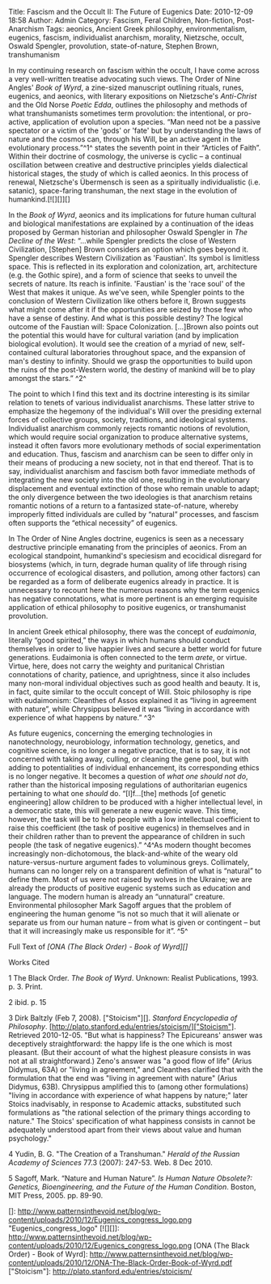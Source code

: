 Title: Fascism and the Occult II: The Future of Eugenics
Date: 2010-12-09 18:58
Author: Admin
Category: Fascism, Feral Children, Non-fiction, Post-Anarchism
Tags: aeonics, Ancient Greek philosophy, environmentalism, eugenics, fascism, individualist anarchism, morality, Nietzsche, occult, Oswald Spengler, provolution, state-of-nature, Stephen Brown, transhumanism

In my continuing research on fascism within the occult, I have come
across a very well-written treatise advocating such views. The Order of
Nine Angles' *Book of Wyrd*, a zine-sized manuscript outlining rituals,
runes, eugenics, and aeonics, with literary expositions on Nietzsche's
*Anti-Christ* and the Old Norse *Poetic Edda*, outlines the philosophy
and methods of what transhumanists sometimes term provolution: the
intentional, or pro-active, application of evolution upon a species.
“Man need not be a passive spectator or a victim of the 'gods' or 'fate'
but by understanding the laws of nature and the cosmos can, through his
Will, be an active agent in the evolutionary process.”^1^ states the
seventh point in their “Articles of Faith”. Within their doctrine of
cosmology, the universe is cyclic – a continual oscillation between
creative and destructive principles yields dialectical historical
stages, the study of which is called aeonics. In this process of
renewal, Nietzsche's Übermensch is seen as a spiritually individualistic
(i.e. satanic), space-faring transhuman, the next stage in the evolution
of humankind.[![][]][]

In the *Book of Wyrd*, aeonics and its implications for future human
cultural and biological manifestations are explained by a continuation
of the ideas proposed by German historian and philosopher Oswald
Spengler in *The Decline of the West*: “...while Spengler predicts the
close of Western Civilization, [Stephen] Brown considers an option which
goes beyond it. Spengler describes Western Civilization as 'Faustian'.
Its symbol is limitless space. This is reflected in its exploration and
colonization, art, architecture (e.g. the Gothic spire), and a form of
science that seeks to unveil the secrets of nature. Its reach is
infinite. 'Faustian' is the 'race soul' of the West that makes it
unique. As we've seen, while Spengler points to the conclusion of
Western Civilization like others before it, Brown suggests what might
come after it if the opportunities are seized by those few who have a
sense of destiny. And what is this possible destiny? The logical outcome
of the Faustian will: Space Colonization. [...]Brown also points out the
potential this would have for cultural variation (and by implication
biological evolution). It would see the creation of a myriad of new,
self-contained cultural laboratories throughout space, and the expansion
of man's destiny to infinity. Should we grasp the opportunities to build
upon the ruins of the post-Western world, the destiny of mankind will be
to play amongst the stars.” ^2^

The point to which I find this text and its doctrine interesting is its
similar relation to tenets of various individualist anarchisms. These
latter strive to emphasize the hegemony of the individual's Will over
the presiding external forces of collective groups, society, traditions,
and ideological systems. Individualist anarchism commonly rejects
romantic notions of revolution, which would require social organization
to produce alternative systems, instead it often favors more
evolutionary methods of social experimentation and education. Thus,
fascism and anarchism can be seen to differ only in their means of
producing a new society, not in that end thereof. That is to say,
individualist anarchism and fascism both favor immediate methods of
integrating the new society into the old one, resulting in the
evolutionary displacement and eventual extinction of those who remain
unable to adapt; the only divergence between the two ideologies is that
anarchism retains romantic notions of a return to a fantasized
state-of-nature, whereby improperly fitted individuals are culled by
“natural” processes, and fascism often supports the “ethical necessity”
of eugenics.

In The Order of Nine Angles doctrine, eugenics is seen as a necessary
destructive principle emanating from the principles of aeonics. From an
ecological standpoint, humankind's speciesism and ecocidical disregard
for biosystems (which, in turn, degrade human quality of life through
rising occurrence of ecological disasters, and pollution, among other
factors) can be regarded as a form of deliberate eugenics already in
practice. It is unnecessary to recount here the numerous reasons why the
term eugenics has negative connotations, what is more pertinent is an
emerging requisite application of ethical philosophy to positive
eugenics, or transhumanist provolution.

In ancient Greek ethical philosophy, there was the concept of
*eudaimonia*, literally “good spirited,” the ways in which humans should
conduct themselves in order to live happier lives and secure a better
world for future generations. Eudaimonia is often connected to the term
*arete*, or virtue. Virtue, here, does not carry the weighty and
puritanical Christian connotations of charity, patience, and
uprightness, since it also includes many non-moral individual objectives
such as good health and beauty. It is, in fact, quite similar to the
occult concept of Will. Stoic philosophy is ripe with eudaimonism:
Cleanthes of Assos explained it as “living in agreement with nature”,
while Chrysippus believed it was “living in accordance with experience
of what happens by nature.” ^3^

As future eugenics, concerning the emerging technologies in
nanotechnology, neurobiology, information technology, genetics, and
cognitive science, is no longer a negative practice, that is to say, it
is not concerned with taking away, culling, or cleaning the gene pool,
but with adding to potentialities of individual enhancement, its
corresponding ethics is no longer negative. It becomes a question of
*what one should not do*, rather than the historical imposing
regulations of authoritarian eugenics pertaining to what one *should*
do. “[I]f...[the] methods [of genetic engineering] allow children to be
produced with a higher intellectual level, in a democratic state, this
will generate a new eugenic wave. This time, however, the task will be
to help people with a low intellectual coefficient to raise this
coefficient (the task of positive eugenics) in themselves and in their
children rather than to prevent the appearance of children in such
people (the task of negative eugenics).” ^4^As modern thought becomes
increasingly non-dichotomous, the black-and-white of the weary old
nature-versus-nurture argument fades to voluminous greys. Collimately,
humans can no longer rely on a transparent definition of what is
“natural” to define them. Most of us were not raised by wolves in the
Ukraine; we are already the products of positive eugenic systems such as
education and language. The modern human is already an “unnatural”
creature. Environmental philosopher Mark Sagoff argues that the problem
of engineering the human genome “is not so much that it will alienate or
separate us from our human nature – from what is given or contingent –
but that it will increasingly make us responsible for it”. ^5^

Full Text of *[ONA (The Black Order) - Book of Wyrd][]*

Works Cited

1 The Black Order. *The Book of Wyrd*. Unknown: Realist Publications,
1993. p. 3. Print.

2 ibid. p. 15

3 Dirk Baltzly (Feb 7, 2008). ["Stoicism"][]. *Stanford Encyclopedia of
Philosophy*. [http://plato.stanford.edu/entries/stoicism/]["Stoicism"].
Retrieved 2010-12-05. "But what is happiness? The Epicureans' answer was
deceptively straightforward: the happy life is the one which is most
pleasant. (But their account of what the highest pleasure consists in
was not at all straightforward.) Zeno's answer was "a good flow of life"
(Arius Didymus, 63A) or "living in agreement," and Cleanthes clarified
that with the formulation that the end was "living in agreement with
nature" (Arius Didymus, 63B). Chrysippus amplified this to (among other
formulations) "living in accordance with experience of what happens by
nature;" later Stoics inadvisably, in response to Academic attacks,
substituted such formulations as "the rational selection of the primary
things according to nature." The Stoics' specification of what happiness
consists in cannot be adequately understood apart from their views about
value and human psychology."

4 Yudin, B. G. "The Creation of a Transhuman." *Herald of the Russian
Academy of Sciences* 77.3 (2007): 247-53. Web. 8 Dec 2010.

5 Sagoff, Mark. “Nature and Human Nature”. *Is Human Nature Obsolete?:
Genetics, Bioengineering, and the Future of the Human Condition*.
Boston, MIT Press, 2005. pp. 89-90.

  []: http://www.patternsinthevoid.net/blog/wp-content/uploads/2010/12/Eugenics_congress_logo.png
    "Eugenics_congress_logo"
  [![][]]: http://www.patternsinthevoid.net/blog/wp-content/uploads/2010/12/Eugenics_congress_logo.png
  [ONA (The Black Order) - Book of Wyrd]: http://www.patternsinthevoid.net/blog/wp-content/uploads/2010/12/ONA-The-Black-Order-Book-of-Wyrd.pdf
  ["Stoicism"]: http://plato.stanford.edu/entries/stoicism/
